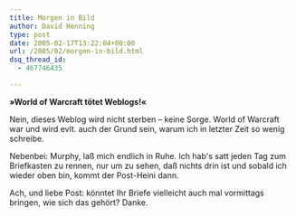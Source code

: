 ```yaml
---
title: Morgen in Bild
author: David Henning
type: post
date: 2005-02-17T13:22:04+00:00
url: /2005/02/morgen-in-bild.html
dsq_thread_id:
  - 467746435

---
```

**»World of Warcraft tötet Weblogs!«**

Nein, dieses Weblog wird nicht sterben &#8211; keine Sorge. World of Warcraft war und wird evlt. auch der Grund sein, warum ich in letzter Zeit so wenig schreibe.

Nebenbei: Murphy, laß mich endlich in Ruhe. Ich hab&apos;s satt jeden Tag zum Briefkasten zu rennen, nur um zu sehen, daß nichts drin ist und sobald ich wieder oben bin, kommt der Post-Heini dann.
  
Ach, und liebe Post: könntet Ihr Briefe vielleicht auch mal vormittags bringen, wie sich das gehört? Danke.